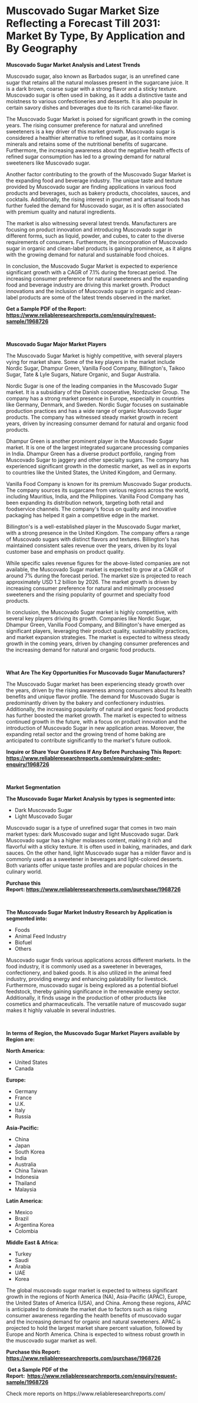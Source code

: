 <p><h1>Muscovado Sugar Market Size Reflecting a Forecast Till 2031: Market By Type, By Application and By Geography</h1></p><p><strong>Muscovado Sugar Market Analysis and Latest Trends</strong></p>
<p><p>Muscovado sugar, also known as Barbados sugar, is an unrefined cane sugar that retains all the natural molasses present in the sugarcane juice. It is a dark brown, coarse sugar with a strong flavor and a sticky texture. Muscovado sugar is often used in baking, as it adds a distinctive taste and moistness to various confectioneries and desserts. It is also popular in certain savory dishes and beverages due to its rich caramel-like flavor.</p><p>The Muscovado Sugar Market is poised for significant growth in the coming years. The rising consumer preference for natural and unrefined sweeteners is a key driver of this market growth. Muscovado sugar is considered a healthier alternative to refined sugar, as it contains more minerals and retains some of the nutritional benefits of sugarcane. Furthermore, the increasing awareness about the negative health effects of refined sugar consumption has led to a growing demand for natural sweeteners like Muscovado sugar.</p><p>Another factor contributing to the growth of the Muscovado Sugar Market is the expanding food and beverage industry. The unique taste and texture provided by Muscovado sugar are finding applications in various food products and beverages, such as bakery products, chocolates, sauces, and cocktails. Additionally, the rising interest in gourmet and artisanal foods has further fueled the demand for Muscovado sugar, as it is often associated with premium quality and natural ingredients.</p><p>The market is also witnessing several latest trends. Manufacturers are focusing on product innovation and introducing Muscovado sugar in different forms, such as liquid, powder, and cubes, to cater to the diverse requirements of consumers. Furthermore, the incorporation of Muscovado sugar in organic and clean-label products is gaining prominence, as it aligns with the growing demand for natural and sustainable food choices.</p><p>In conclusion, the Muscovado Sugar Market is expected to experience significant growth with a CAGR of 7.1% during the forecast period. The increasing consumer preference for natural sweeteners and the expanding food and beverage industry are driving this market growth. Product innovations and the inclusion of Muscovado sugar in organic and clean-label products are some of the latest trends observed in the market.</p></p>
<p><strong>Get a Sample PDF of the Report:&nbsp; <a href="https://www.reliableresearchreports.com/enquiry/request-sample/1968726">https://www.reliableresearchreports.com/enquiry/request-sample/1968726</a></strong></p>
<p>&nbsp;</p>
<p><strong>Muscovado Sugar Major Market Players</strong></p>
<p><p>The Muscovado Sugar Market is highly competitive, with several players vying for market share. Some of the key players in the market include Nordic Sugar, Dhampur Green, Vanilla Food Company, Billington's, Taikoo Sugar, Tate & Lyle Sugars, Nature Organic, and Sugar Australia.</p><p>Nordic Sugar is one of the leading companies in the Muscovado Sugar market. It is a subsidiary of the Danish cooperative, Nordzucker Group. The company has a strong market presence in Europe, especially in countries like Germany, Denmark, and Sweden. Nordic Sugar focuses on sustainable production practices and has a wide range of organic Muscovado Sugar products. The company has witnessed steady market growth in recent years, driven by increasing consumer demand for natural and organic food products.</p><p>Dhampur Green is another prominent player in the Muscovado Sugar market. It is one of the largest integrated sugarcane processing companies in India. Dhampur Green has a diverse product portfolio, ranging from Muscovado Sugar to jaggery and other specialty sugars. The company has experienced significant growth in the domestic market, as well as in exports to countries like the United States, the United Kingdom, and Germany.</p><p>Vanilla Food Company is known for its premium Muscovado Sugar products. The company sources its sugarcane from various regions across the world, including Mauritius, India, and the Philippines. Vanilla Food Company has been expanding its distribution network, targeting both retail and foodservice channels. The company's focus on quality and innovative packaging has helped it gain a competitive edge in the market.</p><p>Billington's is a well-established player in the Muscovado Sugar market, with a strong presence in the United Kingdom. The company offers a range of Muscovado sugars with distinct flavors and textures. Billington's has maintained consistent sales revenue over the years, driven by its loyal customer base and emphasis on product quality.</p><p>While specific sales revenue figures for the above-listed companies are not available, the Muscovado Sugar market is expected to grow at a CAGR of around 7% during the forecast period. The market size is projected to reach approximately USD 1.2 billion by 2026. The market growth is driven by increasing consumer preference for natural and minimally processed sweeteners and the rising popularity of gourmet and specialty food products.</p><p>In conclusion, the Muscovado Sugar market is highly competitive, with several key players driving its growth. Companies like Nordic Sugar, Dhampur Green, Vanilla Food Company, and Billington's have emerged as significant players, leveraging their product quality, sustainability practices, and market expansion strategies. The market is expected to witness steady growth in the coming years, driven by changing consumer preferences and the increasing demand for natural and organic food products.</p></p>
<p>&nbsp;</p>
<p><strong>What Are The Key Opportunities For Muscovado Sugar Manufacturers?</strong></p>
<p><p>The Muscovado Sugar market has been experiencing steady growth over the years, driven by the rising awareness among consumers about its health benefits and unique flavor profile. The demand for Muscovado Sugar is predominantly driven by the bakery and confectionery industries. Additionally, the increasing popularity of natural and organic food products has further boosted the market growth. The market is expected to witness continued growth in the future, with a focus on product innovation and the introduction of Muscovado Sugar in new application areas. Moreover, the expanding retail sector and the growing trend of home baking are anticipated to contribute significantly to the market's future outlook.</p></p>
<p><strong>Inquire or Share Your Questions If Any Before Purchasing This Report: <a href="https://www.reliableresearchreports.com/enquiry/pre-order-enquiry/1968726">https://www.reliableresearchreports.com/enquiry/pre-order-enquiry/1968726</a></strong></p>
<p>&nbsp;</p>
<p><strong>Market Segmentation</strong></p>
<p><strong>The Muscovado Sugar Market Analysis by types is segmented into:</strong></p>
<p><ul><li>Dark Muscovado Sugar</li><li>Light Muscovado Sugar</li></ul></p>
<p><p>Muscovado sugar is a type of unrefined sugar that comes in two main market types: dark Muscovado sugar and light Muscovado sugar. Dark Muscovado sugar has a higher molasses content, making it rich and flavorful with a sticky texture. It is often used in baking, marinades, and dark sauces. On the other hand, light Muscovado sugar has a milder flavor and is commonly used as a sweetener in beverages and light-colored desserts. Both variants offer unique taste profiles and are popular choices in the culinary world.</p></p>
<p><strong>Purchase this Report:&nbsp;<a href="https://www.reliableresearchreports.com/purchase/1968726">https://www.reliableresearchreports.com/purchase/1968726</a></strong></p>
<p>&nbsp;</p>
<p><strong>The Muscovado Sugar Market Industry Research by Application is segmented into:</strong></p>
<p><ul><li>Foods</li><li>Animal Feed Industry</li><li>Biofuel</li><li>Others</li></ul></p>
<p><p>Muscovado sugar finds various applications across different markets. In the food industry, it is commonly used as a sweetener in beverages, confectionery, and baked goods. It is also utilized in the animal feed industry, providing energy and enhancing palatability for livestock. Furthermore, muscovado sugar is being explored as a potential biofuel feedstock, thereby gaining significance in the renewable energy sector. Additionally, it finds usage in the production of other products like cosmetics and pharmaceuticals. The versatile nature of muscovado sugar makes it highly valuable in several industries.</p></p>
<p>&nbsp;</p>
<p><strong>In terms of Region, the Muscovado Sugar Market Players available by Region are:</strong></p>
<p>
    <p> <strong> North America: </strong>
        <ul>
            <li>United States</li>
            <li>Canada</li>
        </ul>
        </p> 
    <p> <strong> Europe: </strong>
        <ul>
            <li>Germany</li>
            <li>France</li>
            <li>U.K.</li>
            <li>Italy</li>
            <li>Russia</li>
        </ul>
        </p> 
    <p> <strong> Asia-Pacific: </strong>
        <ul>
            <li>China</li>
            <li>Japan</li>
            <li>South Korea</li>
            <li>India</li>
            <li>Australia</li>
            <li>China Taiwan</li>
            <li>Indonesia</li>
            <li>Thailand</li>
            <li>Malaysia</li>
        </ul>
        </p> 
    <p> <strong> Latin America: </strong>
        <ul>
            <li>Mexico</li>
            <li>Brazil</li>
            <li>Argentina Korea</li>
            <li>Colombia</li>
        </ul>
        </p> 
    <p> <strong> Middle East & Africa: </strong>
        <ul>
            <li>Turkey</li>
            <li>Saudi</li>
            <li>Arabia</li>
            <li>UAE</li>
            <li>Korea</li>
        </ul>
    </p>
    </p>
<p><p>The global muscovado sugar market is expected to witness significant growth in the regions of North America (NA), Asia-Pacific (APAC), Europe, the United States of America (USA), and China. Among these regions, APAC is anticipated to dominate the market due to factors such as rising consumer awareness regarding the health benefits of muscovado sugar and the increasing demand for organic and natural sweeteners. APAC is projected to hold the largest market share percent valuation, followed by Europe and North America. China is expected to witness robust growth in the muscovado sugar market as well.</p></p>
<p><strong>Purchase this Report: <a href="https://www.reliableresearchreports.com/purchase/1968726">https://www.reliableresearchreports.com/purchase/1968726</a></strong></p>
<p>&nbsp;<strong>Get a Sample PDF of the Report:&nbsp;&nbsp;<a href="https://www.reliableresearchreports.com/enquiry/request-sample/1968726">https://www.reliableresearchreports.com/enquiry/request-sample/1968726</a></strong></p>
<p><strong></strong></p>
<p>Check more reports on https://www.reliableresearchreports.com/</p>
